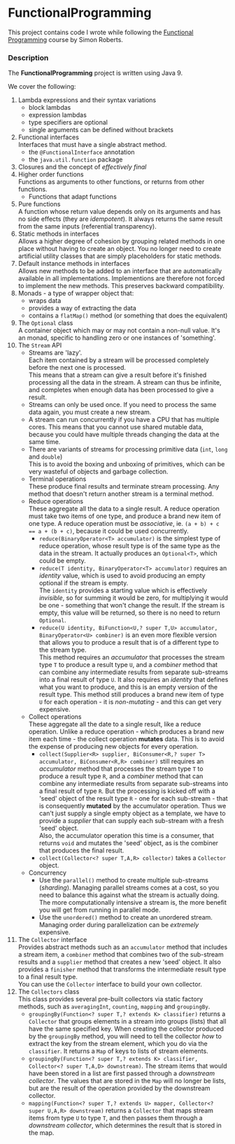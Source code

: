 # FunctionalProgramming
This project contains code I wrote while following the [Functional Programming](https://learning.oreilly.com/videos/functional-programming-for/9780134778235) course by Simon Roberts.

### Description
The __FunctionalProgramming__ project is written using Java 9.

We cover the following:
1. Lambda expressions and their syntax variations
   - block lambdas
   - expression lambdas
   - type specifiers are optional
   - single arguments can be defined without brackets
2. Functional interfaces\
   Interfaces that must have a single abstract method.
   - the `@FunctionalInterface` annotation
   - the `java.util.function` package
3. Closures and the concept of _effectively final_
4. Higher order functions\
   Functions as arguments to other functions, or returns from other functions.
   - Functions that adapt functions
5. Pure functions\
   A function whose return value depends only on its arguments and has no side effects (they are _idempotent_).
   It always returns the same result from the same inputs (referential transparency).
6. Static methods in interfaces\
Allows a higher degree of cohesion by grouping related methods in one place without having to create an object.
You no longer need to create artificial utility classes that are simply placeholders for static methods.
7. Default instance methods in interfaces\
Allows new methods to be added to an interface that are automatically available in all implementations.
Implementions are therefore not forced to implement the new methods.
This preserves backward compatibility.
8. Monads - a type of wrapper object that:
   - wraps data
   - provides a way of extracting the data
   - contains a `flatMap()` method (or something that does the equivalent)
9. The `Optional` class\
   A container object which may or may not contain a non-null value.
   It's an monad, specific to handling zero or one instances of 'something'.
10. The `Stream` API
    - Streams are 'lazy'.\
    Each item contained by a stream will be processed completely before the next one is processed.\
    This means that a stream can give a result before it's finished processing all the data in the stream.
    A stream can thus be infinite, and completes when enough data has been processed to give a result.
    - Streams can only be used once. If you need to process the same data again, you must create a new stream.
    - A stream can run concurrently if you have a CPU that has multiple cores. 
    This means that you cannot use shared mutable data, because you could have multiple threads changing the 
    data at the same time.
    - There are variants of streams for processing primitive data (`int`, `long` and `double`)\
    This is to avoid the boxing and unboxing of primitives, which can be very wasteful of objects and garbage collection.
    - Terminal operations\
    These produce final results and terminate stream processing.
    Any method that doesn't return another stream is a terminal method.
    - Reduce operations\
    These aggregate all the data to a single result. 
    A reduce operation must take two items of one type, and produce a brand new item of one type.
    A reduce operation must be *associative*, ie. `(a + b) + c == a + (b + c)`, because it could be used concurrently.
      - `reduce(BinaryOperator<T> accumulator)` is the simplest type of reduce operation, whose result type 
      is of the same type as the data in the stream. It actually produces an `Optional<T>`, which could be empty.
      - `reduce(T identity, BinaryOperator<T> accumulator)` requires an *identity* value, which is used to avoid 
      producing an empty optional if the stream is empty.\
      The `identity` provides a starting value which is effectively *invisible*, so for summing it would be zero, 
      for multiplying it would be one - something that won't change the result. If the stream is empty, this 
      value will be returned, so there is no need to return `Optional`.
      - `reduce(U identity, BiFunction<U,? super T,U> accumulator, BinaryOperator<U> combiner)` is an even more 
      flexible version that allows you to produce a result that is of a different type to the stream type.\
      This method requires an *accumulator* that processes the stream type `T` to produce a result type `U`, and 
      a *combiner* method that can combine any intermediate results from separate sub-streams into a final result 
      of type `U`. It also requires an *identity* that defines what you want to produce, and this is an empty 
      version of the result type. This method still produces a brand new item of type `U` for each operation - it 
      is *non-mutating* - and this can get very expensive.
    - Collect operations\
    These aggregate all the date to a single result, like a reduce operation.
    Unlike a reduce operation - which produces a brand new item each time - the collect operation **mutates** data. 
    This is to avoid the expense of producing new objects for every operation.
      - `collect(Supplier<R> supplier, BiConsumer<R,? super T> accumulator, BiConsumer<R,R> combiner)` still 
      requires an *accumulator* method that processes the stream type `T` to produce a result type `R`, and a 
      *combiner* method that can combine any intermediate results from separate sub-streams into a final result of 
      type `R`. But the processing is kicked off with a 'seed' object of the result type `R` - one for each 
      sub-stream - that is consequently **mutated** by the accumulator operation. Thus we can't just supply a single 
      empty object as a template, we have to provide a *supplier* that can supply each sub-stream with a fresh 
      'seed' object.\
    Also, the accumulator operation this time is a consumer, that returns `void` and mutates the 'seed' object, as
     is the combiner that produces the final result.
      - `collect(Collector<? super T,A,R> collector)` takes a `Collector` object.
    - Concurrency
      - Use the `parallel()` method to create multiple sub-streams (*sharding*).
    Managing parallel streams comes at a cost, so you need to balance this against what the stream is actually doing.
    The more computationally intensive a stream is, the more benefit you will get from running in parallel mode.
      - Use the `unordered()` method to create an unordered stream. Managing order during parallelization can be
      *extremely* expensive.
11. The `Collector` interface\
Provides abstract methods such as an `accumulator` method that includes a stream item, a `combiner` method that 
combines two of the sub-stream results and a `supplier` method that creates a new 'seed' object. It also provides 
a `finisher` method that transforms the intermediate result type to a final result type.\
You can use the `Collector` interface to build your own collector.
12. The `Collectors` class\
This class provides several pre-built collectors via static factory methods, such as `averagingInt`, `counting`,
 `mapping` and `groupingBy`. 
    - `groupingBy(Function<? super T,? extends K> classifier)` returns a `Collector` that groups elements in a 
    stream into groups (lists) that all have the same specified key.
    When creating the collector produced by the `groupingBy` method, you will need to tell the collector *how* to 
    extract the key from the stream element, which you do via the `classifier`. 
    It returns a `Map` of keys to lists of stream elements.
    - `groupingBy(Function<? super T,? extends K> classifier, Collector<? super T,A,D> downstream)`. The stream
    items that would have been stored in a list are first passed through a *downstream collector*. The values 
    that are stored in the `Map` will no longer be lists, but are the result of the operation provided by the
    downstream collector. 
    - `mapping(Function<? super T,? extends U> mapper, Collector<? super U,A,R> downstream)` returns a `Collector` 
    that maps stream items from type `U` to type `T`, and then passes them through a *downstream collector*, 
    which determines the result that is stored in the map.
